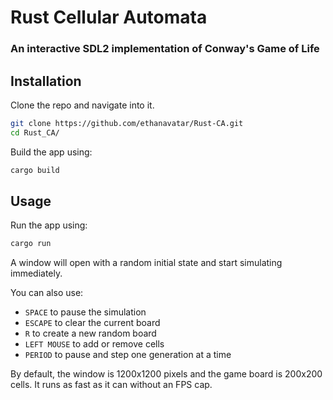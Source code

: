 # Rust Cellular Automata

### An interactive SDL2 implementation of Conway's Game of Life

## Installation

Clone the repo and navigate into it.
```bash
git clone https://github.com/ethanavatar/Rust-CA.git
cd Rust_CA/
```

Build the app using:
```bash
cargo build
```

## Usage

Run the app using:
```bash
cargo run
```

A window will open with a random initial state and start simulating immediately.

You can also use:
 - `SPACE` to pause the simulation
 - `ESCAPE` to clear the current board
 - `R` to create a new random board
 - `LEFT MOUSE` to add or remove cells
 - `PERIOD` to pause and step one generation at a time

By default, the window is 1200x1200 pixels and the game board is 200x200 cells. It runs as fast as it can without an FPS cap.
